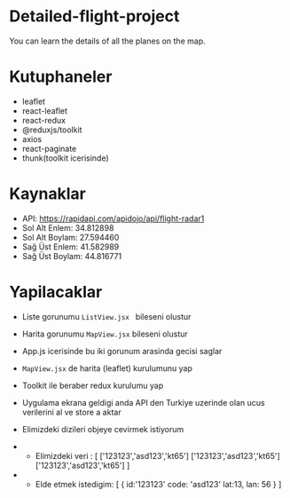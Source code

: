 # Detailed-flight-project
You can learn the details of all the planes on the map.
# Kutuphaneler

- leaflet
- react-leaflet
- react-redux
- @reduxjs/toolkit
- axios
- react-paginate
- thunk(toolkit icerisinde)

# Kaynaklar

- API: https://rapidapi.com/apidojo/api/flight-radar1
- Sol Alt Enlem: 34.812898
- Sol Alt Boylam: 27.594460
- Sağ Üst Enlem: 41.582989
- Sağ Üst Boylam: 44.816771



# Yapilacaklar

- Liste gorunumu `ListView.jsx ` bileseni olustur
- Harita gorunumu `MapView.jsx` bileseni olustur
- App.js icerisinde bu iki gorunum arasinda gecisi saglar
- `MapView.jsx` de harita (leaflet) kurulumunu yap
- Toolkit ile beraber redux kurulumu yap
- Uygulama ekrana geldigi anda API den Turkiye uzerinde olan ucus verilerini al ve store a aktar
- Elimizdeki dizileri objeye cevirmek istiyorum

- - Elimizdeki veri : [
    ['123123','asd123','kt65']
    ['123123','asd123','kt65']
    ['123123','asd123','kt65']
]

- - Elde etmek istedigim: [
    {
        id:'123123'
        code: 'asd123'
        lat:13,
        lan: 56
    }
]

